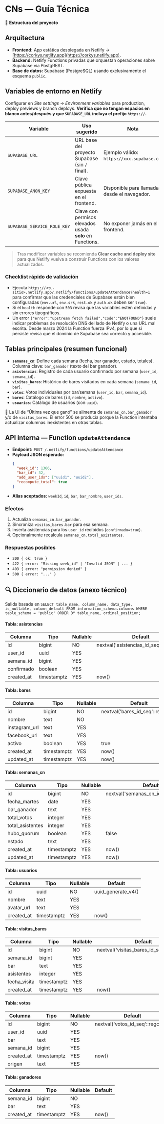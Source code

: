 # CNs — Guía Técnica

📖 **Estructura del proyecto**

## Arquitectura
- **Frontend:** App estática desplegada en Netlify → [https://corkys.netlify.app](https://corkys.netlify.app).
- **Backend:** Netlify Functions privadas que orquestan operaciones sobre Supabase vía PostgREST.
- **Base de datos:** Supabase (PostgreSQL) usando exclusivamente el esquema `public`.

## Variables de entorno en Netlify
Configurar en *Site settings → Environment variables* para production, deploy previews y branch deploys. **Verifica que no tengan espacios en blanco antes/después y que `SUPABASE_URL` incluya el prefijo `https://`.**

| Variable | Uso sugerido | Nota |
|----------|--------------|------|
| `SUPABASE_URL` | URL base del proyecto Supabase (sin `/` final). | Ejemplo válido: `https://xxx.supabase.co`. |
| `SUPABASE_ANON_KEY` | Clave pública expuesta en el frontend. | Disponible para llamadas desde el navegador. |
| `SUPABASE_SERVICE_ROLE_KEY` | Clave con permisos elevados usada **solo** en Functions. | No exponer jamás en el frontend. |

> Tras modificar variables se recomienda **Clear cache and deploy site** para que Netlify vuelva a construir Functions con los valores actualizados.

### Checklist rápido de validación
- Ejecuta `https://<tu-sitio>.netlify.app/.netlify/functions/updateAttendance?health=1` para confirmar que las credenciales de Supabase están bien configuradas (`env.url`, `env.srk`, `rest.ok` y `auth.ok` deben ser `true`).
- Si el `health` responde con `503` revisa que las variables estén definidas y sin errores tipográficos.
- Un error `{"error":"upstream fetch failed","code":"ENOTFOUND"}` suele indicar problemas de resolución DNS del lado de Netlify o una URL mal escrita. Desde marzo 2024 la Function fuerza IPv4, por lo que si persiste revisa que el dominio de Supabase sea correcto y accesible.

## Tablas principales (resumen funcional)
- **`semanas_cn`**: Define cada semana (fecha, bar ganador, estado, totales). Columna clave: `bar_ganador` (texto del bar ganador).
- **`asistencias`**: Registro de cada usuario confirmado por semana (`user_id`, `semana_id`).
- **`visitas_bares`**: Histórico de bares visitados en cada semana (`semana_id`, `bar`).
- **`votos`**: Votos individuales por bar/semana (`user_id`, `bar`, `semana_id`).
- **`bares`**: Catálogo de bares (`id`, `nombre`, `activo`).
- **`usuarios`**: Catálogo de usuarios (con `uuid`).

🔑 La UI de “Última vez que ganó” se alimenta de `semanas_cn.bar_ganador` y/o de `visitas_bares`. El error 500 se producía porque la Function intentaba actualizar columnas inexistentes en otras tablas.

## API interna — Function `updateAttendance`
- **Endpoint:** `POST /.netlify/functions/updateAttendance`
- **Payload JSON esperado:**
  ```json
  {
    "week_id": 1366,
    "bar_id": 32,
    "add_user_ids": ["uuid1", "uuid2"],
    "recompute_total": true
  }
  ```
- **Alias aceptados:** `weekId`, `id`, `bar`, `bar_nombre`, `user_ids`.

### Efectos
1. Actualiza `semanas_cn.bar_ganador`.
2. Sincroniza `visitas_bares.bar` para esa semana.
3. Inserta asistencias para los `user_id` recibidos (`confirmado=true`).
4. Opcionalmente recalcula `semanas_cn.total_asistentes`.

### Respuestas posibles
- `200 { ok: true }`
- `422 { error: "Missing week_id" | "Invalid JSON" | ... }`
- `403 { error: "permission denied" }`
- `500 { error: "..." }`

## 🔍 Diccionario de datos (anexo técnico)
Salida basada en `SELECT table_name, column_name, data_type, is_nullable, column_default FROM information_schema.columns WHERE table_schema = 'public' ORDER BY table_name, ordinal_position;`

#### Tabla: asistencias
| Columna    | Tipo        | Nullable | Default                                    |
|------------|-------------|----------|--------------------------------------------|
| id         | bigint      | NO       | nextval('asistencias_id_seq'::regclass)     |
| user_id    | uuid        | YES      |                                            |
| semana_id  | bigint      | YES      |                                            |
| confirmado | boolean     | YES      |                                            |
| created_at | timestamptz | YES      | now()                                      |

#### Tabla: bares
| Columna        | Tipo        | Nullable | Default                                 |
|----------------|-------------|----------|-----------------------------------------|
| id             | bigint      | NO       | nextval('bares_id_seq'::regclass)       |
| nombre         | text        | NO       |                                         |
| instagram_url  | text        | YES      |                                         |
| facebook_url   | text        | YES      |                                         |
| activo         | boolean     | YES      | true                                    |
| created_at     | timestamptz | YES      | now()                                   |
| updated_at     | timestamptz | YES      | now()                                   |

#### Tabla: semanas_cn
| Columna          | Tipo        | Nullable | Default                                       |
|------------------|-------------|----------|-----------------------------------------------|
| id               | bigint      | NO       | nextval('semanas_cn_id_seq'::regclass)        |
| fecha_martes     | date        | YES      |                                               |
| bar_ganador      | text        | YES      |                                               |
| total_votos      | integer     | YES      |                                               |
| total_asistentes | integer     | YES      |                                               |
| hubo_quorum      | boolean     | YES      | false                                         |
| estado           | text        | YES      |                                               |
| created_at       | timestamptz | YES      | now()                                         |
| updated_at       | timestamptz | YES      | now()                                         |

#### Tabla: usuarios
| Columna    | Tipo        | Nullable | Default                               |
|------------|-------------|----------|---------------------------------------|
| id         | uuid        | NO       | uuid_generate_v4()                    |
| nombre     | text        | YES      |                                       |
| avatar_url | text        | YES      |                                       |
| created_at | timestamptz | YES      | now()                                 |

#### Tabla: visitas_bares
| Columna      | Tipo        | Nullable | Default                                       |
|--------------|-------------|----------|-----------------------------------------------|
| id           | bigint      | NO       | nextval('visitas_bares_id_seq'::regclass)     |
| semana_id    | bigint      | YES      |                                               |
| bar          | text        | YES      |                                               |
| asistentes   | integer     | YES      |                                               |
| fecha_visita | timestamptz | YES      |                                               |
| created_at   | timestamptz | YES      | now()                                         |

#### Tabla: votos
| Columna    | Tipo        | Nullable | Default                                 |
|------------|-------------|----------|-----------------------------------------|
| id         | bigint      | NO       | nextval('votos_id_seq'::regclass)       |
| user_id    | uuid        | YES      |                                         |
| bar        | text        | YES      |                                         |
| semana_id  | bigint      | YES      |                                         |
| created_at | timestamptz | YES      | now()                                   |
| origen     | text        | YES      |                                         |

#### Tabla: ganadores
| Columna    | Tipo        | Nullable | Default |
|------------|-------------|----------|---------|
| semana_id  | bigint      | NO       |         |
| bar        | text        | YES      |         |
| created_at | timestamptz | YES      | now()   |

